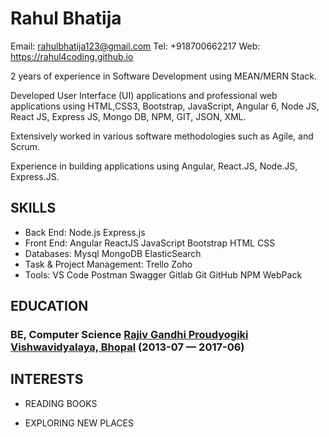 Rahul Bhatija
============
Email: rahulbhatija123@gmail.com
Tel: +918700662217
Web: https://rahul4coding.github.io

2 years of experience in Software Development using MEAN/MERN Stack. 
    
Developed User Interface (UI) applications and professional web applications using HTML,CSS3, Bootstrap, JavaScript, Angular 6, Node JS, React JS, Express JS, Mongo DB, NPM, GIT, JSON, XML.
    
Extensively worked in various software methodologies such as Agile, and Scrum. 
    
Experience in building applications using Angular, React.JS, Node.JS, Express.JS.

## SKILLS

  - Back End: Node.js Express.js 
  - Front End: Angular ReactJS JavaScript Bootstrap HTML CSS 
  - Databases: Mysql MongoDB ElasticSearch 
  - Task & Project Management: Trello Zoho 
  - Tools: VS Code Postman Swagger Gitlab Git GitHub NPM WebPack 




## EDUCATION

### BE, Computer Science [Rajiv Gandhi Proudyogiki Vishwavidyalaya, Bhopal](https://www.rgpv.ac.in) (2013-07 — 2017-06)






## INTERESTS

- READING BOOKS

- EXPLORING NEW PLACES
